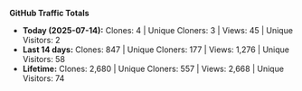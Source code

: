 
**GitHub Traffic Totals**

- **Today (2025-07-14):** Clones: 4 | Unique Cloners: 3 | Views: 45 | Unique Visitors: 2
- **Last 14 days:** Clones: 847 | Unique Cloners: 177 | Views: 1,276 | Unique Visitors: 58
- **Lifetime:** Clones: 2,680 | Unique Cloners: 557 | Views: 2,668 | Unique Visitors: 74
